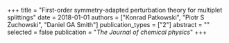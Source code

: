 +++
title = "First-order symmetry-adapted perturbation theory for multiplet splittings"
date = 2018-01-01
authors = ["Konrad Patkowski", "Piotr S Żuchowski", "Daniel GA Smith"]
publication_types = ["2"]
abstract = ""
selected = false
publication = "*The Journal of chemical physics*"
+++

